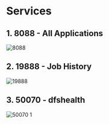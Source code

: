 # Services

## 1. 8088 - All Applications

![8088](https://user-images.githubusercontent.com/31320698/30773989-85ce9ad2-a041-11e7-9d64-a4f9163e0f21.PNG)

## 2. 19888 - Job History

![19888](https://user-images.githubusercontent.com/31320698/30773997-a9191526-a041-11e7-9c46-0524e2b47ab2.PNG)

## 3. 50070 - dfshealth

![50070 1](https://user-images.githubusercontent.com/31320698/30774042-3c8ba558-a042-11e7-91f9-c53d38ad3a6e.PNG)
